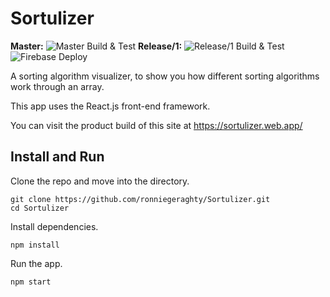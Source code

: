 # Sortulizer

**Master:** ![Master Build & Test](https://github.com/ronniegeraghty/Sortulizer/workflows/Build%20&%20Test/badge.svg) **Release/1:** ![Release/1 Build & Test](https://github.com/ronniegeraghty/Sortulizer/workflows/Build%20&%20Test/badge.svg?branch=release%2F1) 
![Firebase Deploy](https://github.com/ronniegeraghty/Sortulizer/workflows/Firebase%20Deploy/badge.svg?branch=master)

A sorting algorithm visualizer, to show you how different sorting algorithms work through an array.

This app uses the React.js front-end framework.

You can visit the product build of this site at https://sortulizer.web.app/

## Install and Run

Clone the repo and move into the directory.

```
git clone https://github.com/ronniegeraghty/Sortulizer.git
cd Sortulizer
```

Install dependencies.

```
npm install
```

Run the app.

```
npm start
```

